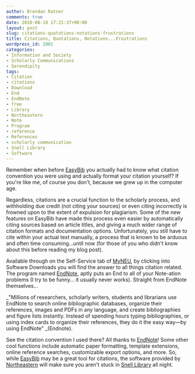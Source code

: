```yaml
---
author: Brendan Ratner
comments: true
date: 2010-08-18 17:21:37+00:00
layout: post
slug: citations-quotations-notations-frustrations
title: Citations, Quotations, Notations...Frustrations
wordpress_id: 2081
categories:
- Information and Society
- Scholarly Communications
- Serendipity
tags:
- Citation
- citations
- Download
- End
- EndNote
- free
- Library
- Northeastern
- Note
- Program
- reference
- References
- scholarly communication
- Snell Library
- Software
---
```


Remember when before [EasyBib](http://www.easybib.com) you actually had to know what citation convention you were using and actually format your citation yourself? If you're like me, of course you don't, because we grew up in the computer age.

Regardless, citations are a crucial function to the scholarly process, and withholding due credit (not citing your sources) or even citing incorrectly is frowned upon to the extent of expulsion for plagiarism. Some of the new features on EasyBib have made this process even easier by automatically citing sources based on article titles, and giving a much wider range of citation formats and documentation options. Unfortunately, you still have to cite within your actual text manually, a process that is known to be arduous and often time consuming...until now (for those of you who didn't know about this before reading my blog post).

Available through on the Self-Service tab of [MyNEU](http://www.myneu.neu.edu), by clicking into Software Downloads you will find the answer to all things citation related. The program named [EndNote](http://www.endnote.com/eninfo.asp), aptly puts an End to all of your Note-ation problems (I try to be funny... it usually never works). Straight from EndNote themselves...


_"Millions of researchers, scholarly writers, students and librarians use EndNote to search online bibliographic databases, organize their references, images and PDFs in any language, and create bibliographies and figure lists instantly. Instead of spending hours typing bibliographies, or using index cards to organize their references, they do it the easy way—by using EndNote" _(Endnote).




See the citation convention I used there? All thanks to [EndNote](http://http://www.endnote.com/)! Some other cool functions include automatic paper formatting, template extensions, online reference searches, customizable export options, and more. So, while [EasyBib](http://www.easybib.com) may be a great tool for citations, the software provided by [Northeastern](http://www.neu.edu) will make sure you aren't stuck in [Snell Library](http://www.lib.neu.edu/) all night.

